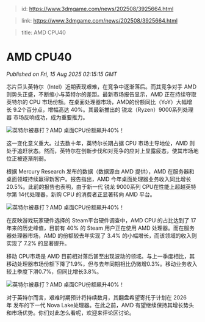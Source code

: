 > id: https://www.3dmgame.com/news/202508/3925664.html

> link: https://www.3dmgame.com/news/202508/3925664.html

> title: AMD CPU40

# AMD CPU40
_Published on Fri, 15 Aug 2025 02:15:15 GMT_

芯片巨头英特尔（Intel）近期表现艰难，在竞争中逐渐落后。而其竞争对手 AMD则势头正盛，不断缩小与英特尔的差距。最新市场报告显示，AMD 正在持续夺取英特尔的 CPU 市场份额。在桌面处理器市场，AMD的份额同比（YoY）大幅增长 9.2个百分点，增幅高达 40%。其最新推出的 锐龙（Ryzen）9000系列处理器 市场反响成功，成为重要推力。

![英特尔被暴打？AMD 桌面CPU份额飙升40%！](https://img.3dmgame.com/uploads/images/news/20250815/1755224002_644475.png)

这一变化意义重大。过去数十年，英特尔长期占据 CPU 市场主导地位，AMD 则处于追赶状态。然而，英特尔在创新步伐和对竞争的应对上显露疲态，使其市场地位正被逐渐削弱。

根据 Mercury Research 发布的数据（数据源由 AMD 提供），AMD 在服务器和桌面领域持续赢得新客户。报告指出，AMD 今年桌面处理器业务收入同比增长20.5%。此前的报告也表明，由于新一代 锐龙 9000系列 CPU在性能上超越英特尔第 14代处理器，新购 CPU 的消费者正显著转向 AMD 平台。

![英特尔被暴打？AMD 桌面CPU份额飙升40%！](https://img.3dmgame.com/uploads/images/news/20250815/1755224038_163850.png)

在反映游戏玩家硬件选择的 Steam平台硬件调查中，AMD CPU 的占比达到了 17年来的历史峰值，目前有 40% 的 Steam 用户正在使用 AMD 处理器。而在服务器处理器市场，AMD 的份额较去年实现了 3.4% 的小幅增长，而该领域的收入则实现了 7.2% 的显著提升。

移动 CPU市场是 AMD 目前相对落后甚至出现波动的领域。与上一季度相比，其移动处理器市场份额下降了1.9%，但与去年同期相比仍微增0.3%。移动业务收入较上季度下滑0.7%，但同比增长3.8%。

![英特尔被暴打？AMD 桌面CPU份额飙升40%！](https://img.3dmgame.com/uploads/images/news/20250815/1755224038_586523.png)

对于英特尔而言，艰难时期预计将持续数月，其翻盘希望寄托于计划在 2026年 发布的下一代 Nova Lake处理器。在此之前，AMD 有望继续保持其增长势头和市场优势。你们对此怎么看呢，欢迎来评论区讨论。
